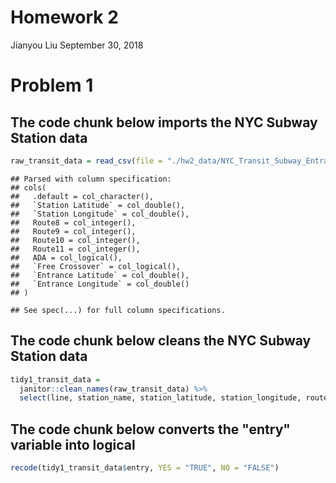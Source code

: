 Homework 2
================
Jianyou Liu
September 30, 2018

Problem 1
=========

The code chunk below imports the NYC Subway Station data
--------------------------------------------------------

``` r
raw_transit_data = read_csv(file = "./hw2_data/NYC_Transit_Subway_Entrance_And_Exit_Data.csv")
```

    ## Parsed with column specification:
    ## cols(
    ##   .default = col_character(),
    ##   `Station Latitude` = col_double(),
    ##   `Station Longitude` = col_double(),
    ##   Route8 = col_integer(),
    ##   Route9 = col_integer(),
    ##   Route10 = col_integer(),
    ##   Route11 = col_integer(),
    ##   ADA = col_logical(),
    ##   `Free Crossover` = col_logical(),
    ##   `Entrance Latitude` = col_double(),
    ##   `Entrance Longitude` = col_double()
    ## )

    ## See spec(...) for full column specifications.

The code chunk below cleans the NYC Subway Station data
-------------------------------------------------------

``` r
tidy1_transit_data = 
  janitor::clean_names(raw_transit_data) %>%
  select(line, station_name, station_latitude, station_longitude, route1:route11, entry, vending, entrance_type, ada )
```

The code chunk below converts the "entry" variable into logical
---------------------------------------------------------------

``` r
recode(tidy1_transit_data$entry, YES = "TRUE", NO = "FALSE")
```
